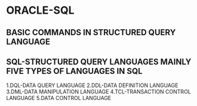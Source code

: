 # ORACLE-SQL
BASIC COMMANDS IN STRUCTURED QUERY LANGUAGE
---------------------------------------------
SQL-STRUCTURED QUERY LANGUAGES
MAINLY FIVE TYPES OF LANGUAGES IN SQL
-------------------------------------
1.DQL-DATA QUERY LANGUAGE
2.DDL-DATA DEFINITION LANGUAGE
3.DML-DATA MANIPULATION LANGUAGE
4.TCL-TRANSACTION CONTROL LANGUAGE
5.DATA CONTROL LANGUAGE
